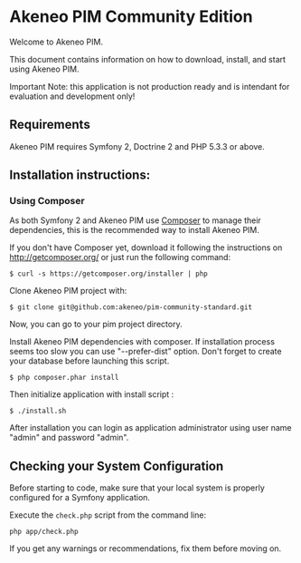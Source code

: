 Akeneo PIM Community Edition
============================

Welcome to Akeneo PIM.

This document contains information on how to download, install, and start using Akeneo PIM.

Important Note: this application is not production ready and is intendant for evaluation and development only!

Requirements
------------

Akeneo PIM requires Symfony 2, Doctrine 2 and PHP 5.3.3 or above.

Installation instructions:
-------------------------

### Using Composer

As both Symfony 2 and Akeneo PIM use [Composer][2] to manage their dependencies, this is the recommended way to install Akeneo PIM.

If you don't have Composer yet, download it following the instructions on
http://getcomposer.org/ or just run the following command:

    $ curl -s https://getcomposer.org/installer | php

Clone Akeneo PIM project with:

    $ git clone git@github.com:akeneo/pim-community-standard.git

Now, you can go to your pim project directory.

Install Akeneo PIM dependencies with composer. If installation process seems too slow you can use "--prefer-dist" option.
Don't forget to create your database before launching this script.

    $ php composer.phar install

Then initialize application with install script :

    $ ./install.sh

After installation you can login as application administrator using user name "admin" and password "admin".

Checking your System Configuration
-------------------------------------

Before starting to code, make sure that your local system is properly
configured for a Symfony application.

Execute the `check.php` script from the command line:

    php app/check.php

If you get any warnings or recommendations, fix them before moving on.


[1]:  http://symfony.com/doc/2.1/book/installation.html
[2]:  http://getcomposer.org/
